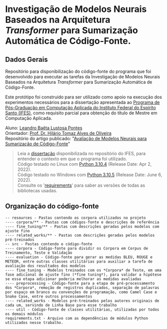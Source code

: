 # Investigação de Modelos Neurais Baseados na Arquitetura *Transformer* para Sumarização Automática de Código-Fonte.

## Dados Gerais

Repositório para disponibilização do código-fonte do programa que foi desenvolvido para executar as tarefas da Investigação de Modelos Neurais Baseados na Arquitetura *Transformer* para Sumarização Automática de Código-Fonte.

Este protótipo foi construido para ser utilizado como apoio na execução dos experimentos necessários para a dissertação apresentada ao [Programa de Pós-Graduação em Computação Aplicada do Instituto Federal do Espírito Santo (IFES)](https://www.ifes.edu.br/cursos/pos-graduacao/mestrado-em-computacao-aplicada), como requisito parcial para obtenção do título de Mestre em Computação Aplicada.

Aluno: [Leandro Baêta Lustosa Pontes](http://lattes.cnpq.br/2529360031927429)  
Orientador: [Prof. Dr. Hilário Tomaz Alves de Oliveira](http://lattes.cnpq.br/8980213630090119)  
Repositório do artigo publicado: "[Avaliação de Modelos Neurais para Sumarização de Código-Fonte](https://github.com/laicsiifes/code_summarization)"  

> Leia a [dissertação](https://repositorio.ifes.edu.br/handle/123456789/2993) disponibilizada no repositório do IFES, para entender o contexto em que o programa foi utilizado.  
> Código testado no Linux com [Python 3.10.4](https://www.python.org/downloads/release/python-3104/) (Release Date: Apr 2, 2022).  
> Código testado no Windows com [Python 3.10.5](https://www.python.org/downloads/release/python-3105/) (Release Date: June 6, 2022).  
> Consulte os '[requirements](https://github.com/leandrolustosa/transformers_code_summ/blob/main/requirements.txt)' para saber as versões de todas as bibliotecas usadas.  

## Organização do código-fonte

```
-- resources - Pastas contendo os corpora utilizados no projeto
---- corpora/** - Pastas com códigos-fonte e descrições de referência
---- fine_tuning/** - Pastas com descrições geradas pelos modelos com ajuste fino
---- related_works/** - Pastas com descrições geradas pelos modelos pré-treinados
-- src - Pastas contendo o código-fonte
---- corpora - Código-fonte para dividir os Corpora em Corpus de Treinamento, Teste e Validação
---- evaluation - Código-fonte para gerar as medidas BLEU, ROUGE e METEOR, entre outras classes utilitárias para auxiliar a tarefa de avaliação dos resultados dos modelos
---- fine_tuning - Modelos treinados com os *Corpora* de Teste, em uma fase adicional de ajuste fino (*fine tuning*), para validar a hipótese se essa etapa adicionar poderia melhorar as medidas avaliadas
---- preprocessing - Código-fonte para a etapa de pré-processamento dos *Corpora*, remoção de registros duplicados, separação de palavras por espaço em branco ou convenções de programação, como Camel Case e Snake Case, entre outros processamentos
---- related_works - Modelos pré-treinados pelos autores originais de cada um, servindo de Linha Base para esse trabalho
---- util - Código-fonte de classes utilitárias, utilizadas por todos os demais módulos
requirements.txt - Arquivo com as dependências de módulos Python utilizados nesse trabalho.
```
